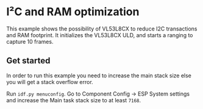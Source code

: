 # I²C and RAM optimization
This example shows the possibility of VL53L8CX to reduce I2C transactions and RAM footprint. It initializes the VL53L8CX ULD, and starts a ranging to capture 10 frames.
## Get started
In order to run this example you need to increase the main stack size else you will get a stack overflow error.

Run `idf.py menuconfig`. Go to Component Config -> ESP System settings and increase the Main task stack size to at least `7168`.

